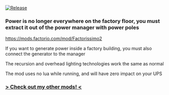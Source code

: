 [![Release](https://github.com/notnotmelon/factorissimo-power-pole-addon/actions/workflows/release.yml/badge.svg?branch=main)](https://github.com/notnotmelon/factorissimo-power-pole-addon/actions/workflows/release.yml)

### Power is no longer everywhere on the factory floor, you must extract it out of the power manager with power poles

https://mods.factorio.com/mod/Factorissimo2

If you want to generate power inside a factory building, you must also connect the generator to the manager

The recursion and overhead lighting technologies work the same as normal

The mod uses no lua while running, and will have zero impact on your UPS

### [> Check out my other mods! <](https://mods.factorio.com/user/notnotmelon)
